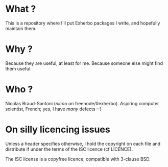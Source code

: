 # What ?
This is a repository where I'll put Exherbo packages I write, and hopefully maintain them.

# Why ?
Because they are useful, at least for me.
Because someone else might find them useful.

# Who ?
Nicolas Braud-Santoni (*nicoo* on freenode/#exherbo).
Aspiring computer scientist, French; yes, I have *many* defects :-)

# On silly licencing issues
Unless a header specifies otherwise, I hold the copyright on each file and distribute if under the terms of the ISC licence (cf LICENCE).

The ISC license is a copyfree licence, compatible with 3-clause BSD.
